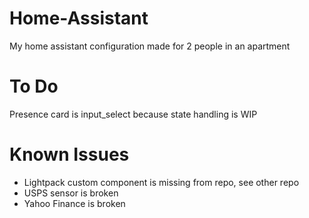# Home-Assistant
My home assistant configuration made for 2 people in an apartment

# To Do
Presence card is input_select because state handling is WIP

# Known Issues
- Lightpack custom component is missing from repo, see other repo
- USPS sensor is broken
- Yahoo Finance is broken
